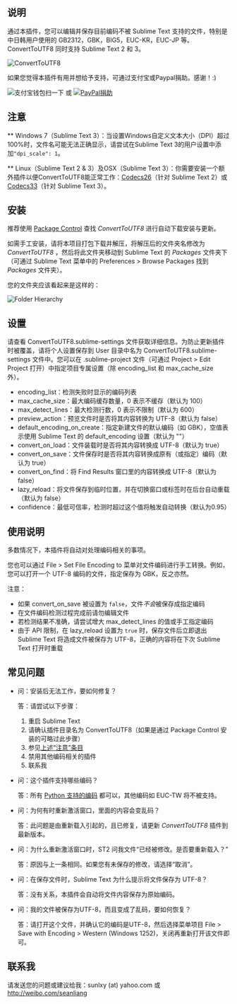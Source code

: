 说明
------------------
通过本插件，您可以编辑并保存目前编码不被 Sublime Text 支持的文件，特别是中日韩用户使用的 GB2312，GBK，BIG5，EUC-KR，EUC-JP 等。ConvertToUTF8 同时支持 Sublime Text 2 和 3。

![ConvertToUTF8](http://dl.dropboxusercontent.com/u/31937639/ConvertToUTF8/ConvertToUTF8.gif)

如果您觉得本插件有用并想给予支持，可通过支付宝或Paypal捐助。感谢！:)

![支付宝钱包扫一下](http://dl.dropboxusercontent.com/u/31937639/alipay_code.png) 或 
[![PayPal捐助](https://www.paypalobjects.com/en_US/i/btn/btn_donate_LG.gif)](https://www.paypal.com/cgi-bin/webscr?cmd=_donations&business=GP6Y25N7Q9E26&lc=US&item_name=Buy%20me%20a%20cup%20of%20coffee&item_number=ConvertToUTF8&no_note=0&currency_code=USD&bn=PP%2dDonationsBF%3abtn_donate_LG%2egif%3aNonHostedGuest)

注意
------------------
** Windows 7（Sublime Text 3）：当设置Windows自定义文本大小（DPI）超过100%时，文件名可能无法正确显示，请尝试在Sublime Text 3的用户设置中添加`"dpi_scale": 1`。

** Linux（Sublime Text 2 & 3）及OSX（Sublime Text 3）：你需要安装一个额外插件以便ConvertToUTF8能正常工作：[Codecs26](https://github.com/seanliang/Codecs26)（针对 Sublime Text 2）或 [Codecs33](https://github.com/seanliang/Codecs33)（针对 Sublime Text 3）。

安装
------------------
推荐使用 [Package Control](https://sublime.wbond.net/installation) 查找 *ConvertToUTF8* 进行自动下载安装与更新。

如需手工安装，请将本项目打包下载并解压，将解压后的文件夹名修改为 *ConvertToUTF8* ，然后将此文件夹移动到 Sublime Text 的 *Packages* 文件夹下（可通过 Sublime Text 菜单中的 Preferences > Browse Packages 找到 *Packages* 文件夹）。

您的文件夹应该看起来是这样的：

![Folder Hierarchy](http://dl.dropboxusercontent.com/u/31937639/ConvertToUTF8/hierarchy.png)

设置
------------------
请查看 ConvertToUTF8.sublime-settings 文件获取详细信息。为防止更新插件时被覆盖，请将个人设置保存到 User 目录中名为 ConvertToUTF8.sublime-settings 文件中。您可以在 .sublime-project 文件（可通过 Project > Edit Project 打开）中指定项目专属设置（除 encoding_list 和 max_cache_size 外）。

* encoding_list：检测失败时显示的编码列表
* max_cache_size：最大编码缓存数量，0 表示不缓存（默认为 100）
* max_detect_lines：最大检测行数，0 表示不限制（默认为 600）
* preview_action：预览文件时是否将其内容转换为 UTF-8（默认为 false）
* default_encoding_on_create：指定新建文件的默认编码（如 GBK），空值表示使用 Sublime Text 的 default_encoding 设置（默认为 ""）
* convert_on_load：文件装载时是否将其内容转换成 UTF-8（默认为 true）
* convert_on_save：文件保存时是否将其内容转换成原有（或指定）编码（默认为 true）
* convert_on_find：将 Find Results 窗口里的内容转换成 UTF-8（默认为 false）
* lazy_reload：将文件保存到临时位置，并在切换窗口或标签时在后台自动重载（默认为 false）
* confidence：最低可信率，检测时超过这个值将触发自动转换（默认为0.95）

使用说明
------------------
多数情况下，本插件将自动对处理编码相关的事项。

您也可以通过 File > Set File Encoding to 菜单对文件编码进行手工转换。例如，您可以打开一个 UTF-8 编码的文件，指定保存为 GBK，反之亦然。

注意：
* 如果 convert_on_save 被设置为 `false`，文件*不会*被保存成指定编码
* 在文件编码检测过程完成前请勿编辑文件
* 若检测结果不准确，请尝试增大 max_detect_lines 的值或手工指定编码
* 由于 API 限制，在 lazy_reload 设置为 `true` 时，保存文件后立即退出 Sublime Text 将造成文件被保存为 UTF-8，正确的内容将在下次 Sublime Text 打开时重载

常见问题
------------------
* 问：安装后无法工作，要如何修复？

  答：请尝试以下步骤：
  1. 重启 Sublime Text
  2. 请确认插件目录名为 ConvertToUTF8（如果是通过 Package Control 安装的可略过此步骤）
  3. 参见[上述“注意”条目](#注意)
  4. 禁用其他编码相关的插件
  5. 联系我

* 问：这个插件支持哪些编码？

  答：所有 [Python 支持的编码](http://docs.python.org/library/codecs.html#standard-encodings) 都可以，其他编码如 EUC-TW 将不被支持。

* 问：为何有时重新激活窗口，里面的内容会变乱码？

  答：此问题是由重新载入引起的，且已修复，请更新 *ConvertToUTF8* 插件到最新版本。

* 问：为什么重新激活窗口时，ST2 问我文件“已经被修改。是否要重新载入？”

  答：原因与上一条相同。如果您有未保存的修改，请选择“取消”。

* 问：在保存文件时，Sublime Text 为什么提示将文件保存为 UTF-8？

  答：没有关系，本插件会自动将文件内容保存为原始编码。

* 问：我的文件被保存为UTF-8，而且变成了乱码，要如何恢复？

  答：请打开这个文件，并确认它的编码是UTF-8，然后选择菜单项目 File > Save with Encoding > Western (Windows 1252)，关闭再重新打开该文件即可。

联系我
------------------
请发送您的问题或建议给我：sunlxy (at) yahoo.com 或 http://weibo.com/seanliang
